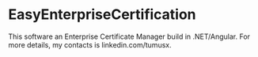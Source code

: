 # EasyEnterpriseCertification

This software an Enterprise Certificate Manager build in .NET/Angular. For more details, my contacts is linkedin.com/tumusx. 
